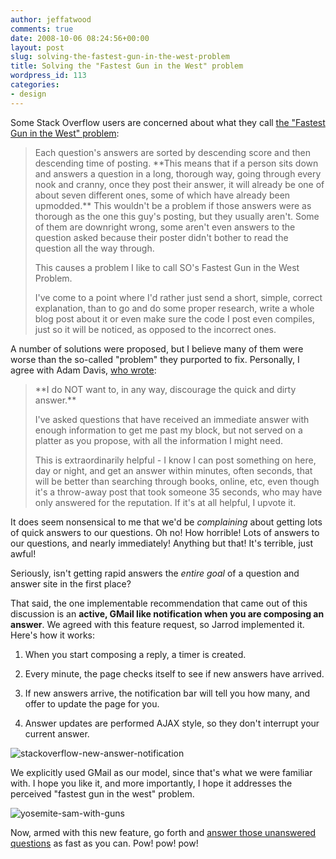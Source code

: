 ```yaml
---
author: jeffatwood
comments: true
date: 2008-10-06 08:24:56+00:00
layout: post
slug: solving-the-fastest-gun-in-the-west-problem
title: Solving the "Fastest Gun in the West" problem
wordpress_id: 113
categories:
- design
---
```



Some Stack Overflow users are concerned about what they call [the "Fastest Gun in the West" problem](http://stackoverflow.uservoice.com/pages/general/suggestions/24695):





<blockquote>
Each question's answers are sorted by descending score and then descending time of posting. **This means that if a person sits down and answers a question in a long, thorough way, going through every nook and cranny, once they post their answer, it will already be one of about seven different ones, some of which have already been upmodded.** This wouldn't be a problem if those answers were as thorough as the one this guy's posting, but they usually aren't. Some of them are downright wrong, some aren't even answers to the question asked because their poster didn't bother to read the question all the way through.

> 
> 
This causes a problem I like to call SO's Fastest Gun in the West Problem.

> 
> 
I've come to a point where I'd rather just send a short, simple, correct explanation, than to go and do some proper research, write a whole blog post about it or even make sure the code I post even compiles, just so it will be noticed, as opposed to the incorrect ones.
</blockquote>





A number of solutions were proposed, but I believe many of them were worse than the so-called "problem" they purported to fix. Personally, I agree with Adam Davis, [who wrote](http://stackoverflow.com/questions/56103/fastest-gun-in-the-west-problem#56557):





<blockquote>
**I do NOT want to, in any way, discourage the quick and dirty answer.**

> 
> 
I've asked questions that have received an immediate answer with enough information to get me past my block, but not served on a platter as you propose, with all the information I might need.

> 
> 
This is extraordinarily helpful - I know I can post something on here, day or night, and get an answer within minutes, often seconds, that will be better than searching through books, online, etc, even though it's a throw-away post that took someone 35 seconds, who may have only answered for the reputation. If it's at all helpful, I upvote it.
</blockquote>





It does seem nonsensical to me that we'd be _complaining_ about getting lots of quick answers to our questions. Oh no! How horrible! Lots of answers to our questions, and nearly immediately! Anything but that! It's terrible, just awful!



Seriously, isn't getting rapid answers the _entire goal_ of a question and answer site in the first place?



That said, the one implementable recommendation that came out of this discussion is an **active, GMail like notification when you are composing an answer**. We agreed with this feature request, so Jarrod implemented it. Here's how it works:







  1. When you start composing a reply, a timer is created.

  2. Every minute, the page checks itself to see if new answers have arrived.

  3. If new answers arrive, the notification bar will tell you how many, and offer to update the page for you.

  4. Answer updates are performed AJAX style, so they don't interrupt your current answer.




![stackoverflow-new-answer-notification](http://blog.stackoverflow.com/wp-content/uploads/stackoverflow-new-answer-notification.png)



We explicitly used GMail as our model, since that's what we were familiar with. I hope you like it, and more importantly, I hope it addresses the perceived "fastest gun in the west" problem.



![yosemite-sam-with-guns](http://blog.stackoverflow.com/wp-content/uploads/yosemite-sam-with-guns.png)



Now, armed with this new feature, go forth and [answer those unanswered questions](http://stackoverflow.com/unanswered) as fast as you can. Pow! pow! pow!

